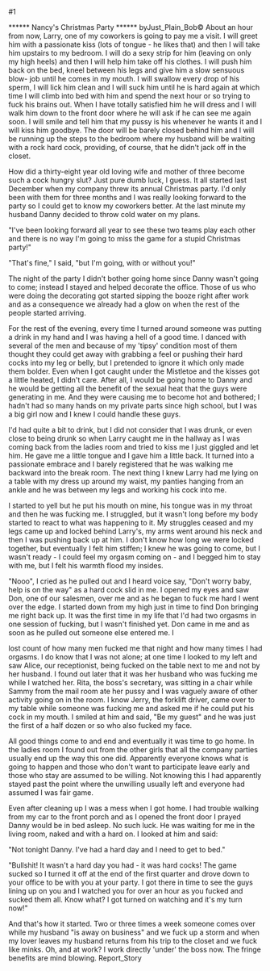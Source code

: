 #1 

 

 ****** Nancy's Christmas Party ****** byJust_Plain_Bob© About an hour from now, Larry, one of my coworkers is going to pay me a visit. I will greet him with a passionate kiss (lots of tongue - he likes that) and then I will take him upstairs to my bedroom. I will do a sexy strip for him (leaving on only my high heels) and then I will help him take off his clothes. I will push him back on the bed, kneel between his legs and give him a slow sensuous blow- job until he comes in my mouth. I will swallow every drop of his sperm, I will lick him clean and I will suck him until he is hard again at which time I will climb into bed with him and spend the next hour or so trying to fuck his brains out. When I have totally satisfied him he will dress and I will walk him down to the front door where he will ask if he can see me again soon. I will smile and tell him that my pussy is his whenever he wants it and I will kiss him goodbye. The door will be barely closed behind him and I will be running up the steps to the bedroom where my husband will be waiting with a rock hard cock, providing, of course, that he didn't jack off in the closet. 

 How did a thirty-eight year old loving wife and mother of three become such a cock hungry slut? Just pure dumb luck, I guess. It all started last December when my company threw its annual Christmas party. I'd only been with them for three months and I was really looking forward to the party so I could get to know my coworkers better. At the last minute my husband Danny decided to throw cold water on my plans. 

 "I've been looking forward all year to see these two teams play each other and there is no way I'm going to miss the game for a stupid Christmas party!" 

 "That's fine," I said, "but I'm going, with or without you!" 

 The night of the party I didn't bother going home since Danny wasn't going to come; instead I stayed and helped decorate the office. Those of us who were doing the decorating got started sipping the booze right after work and as a consequence we already had a glow on when the rest of the people started arriving. 

 For the rest of the evening, every time I turned around someone was putting a drink in my hand and I was having a hell of a good time. I danced with several of the men and because of my 'tipsy' condition most of them thought they could get away with grabbing a feel or pushing their hard cocks into my leg or belly, but I pretended to ignore it which only made them bolder. Even when I got caught under the Mistletoe and the kisses got a little heated, I didn't care. After all, I would be going home to Danny and he would be getting all the benefit of the sexual heat that the guys were generating in me. And they were causing me to become hot and bothered; I hadn't had so many hands on my private parts since high school, but I was a big girl now and I knew I could handle these guys. 

 I'd had quite a bit to drink, but I did not consider that I was drunk, or even close to being drunk so when Larry caught me in the hallway as I was coming back from the ladies room and tried to kiss me I just giggled and let him. He gave me a little tongue and I gave him a little back. It turned into a passionate embrace and I barely registered that he was walking me backward into the break room. The next thing I knew Larry had me lying on a table with my dress up around my waist, my panties hanging from an ankle and he was between my legs and working his cock into me. 

 I started to yell but he put his mouth on mine, his tongue was in my throat and then he was fucking me. I struggled, but it wasn't long before my body started to react to what was happening to it. My struggles ceased and my legs came up and locked behind Larry's, my arms went around his neck and then I was pushing back up at him. I don't know how long we were locked together, but eventually I felt him stiffen; I knew he was going to come, but I wasn't ready - I could feel my orgasm coming on - and I begged him to stay with me, but I felt his warmth flood my insides. 

 "Nooo", I cried as he pulled out and I heard voice say, "Don't worry baby, help is on the way" as a hard cock slid in me. I opened my eyes and saw Don, one of our salesmen, over me and as he began to fuck me hard I went over the edge. I started down from my high just in time to find Don bringing me right back up. It was the first time in my life that I'd had two orgasms in one session of fucking, but I wasn't finished yet. Don came in me and as soon as he pulled out someone else entered me. I 

 lost count of how many men fucked me that night and how many times I had orgasms. I do know that I was not alone; at one time I looked to my left and saw Alice, our receptionist, being fucked on the table next to me and not by her husband. I found out later that it was her husband who was fucking me while I watched her. Rita, the boss's secretary, was sitting in a chair while Sammy from the mail room ate her pussy and I was vaguely aware of other activity going on in the room. I know Jerry, the forklift driver, came over to my table while someone was fucking me and asked me if he could put his cock in my mouth. I smiled at him and said, "Be my guest" and he was just the first of a half dozen or so who also fucked my face. 

 All good things come to and end and eventually it was time to go home. In the ladies room I found out from the other girls that all the company parties usually end up the way this one did. Apparently everyone knows what is going to happen and those who don't want to participate leave early and those who stay are assumed to be willing. Not knowing this I had apparently stayed past the point where the unwilling usually left and everyone had assumed I was fair game. 

 Even after cleaning up I was a mess when I got home. I had trouble walking from my car to the front porch and as I opened the front door I prayed Danny would be in bed asleep. No such luck. He was waiting for me in the living room, naked and with a hard on. I looked at him and said: 

 "Not tonight Danny. I've had a hard day and I need to get to bed." 

 "Bullshit! It wasn't a hard day you had - it was hard cocks! The game sucked so I turned it off at the end of the first quarter and drove down to your office to be with you at your party. I got there in time to see the guys lining up on you and I watched you for over an hour as you fucked and sucked them all. Know what? I got turned on watching and it's my turn now!" 

 And that's how it started. Two or three times a week someone comes over while my husband "is away on business" and we fuck up a storm and when my lover leaves my husband returns from his trip to the closet and we fuck like minks. Oh, and at work? I work directly 'under' the boss now. The fringe benefits are mind blowing. Report_Story 
